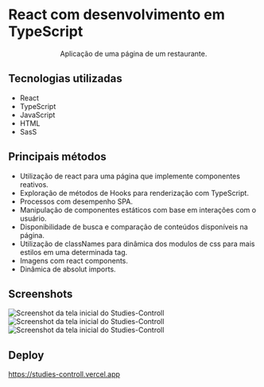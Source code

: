 # React com desenvolvimento em TypeScript

<p align="center">Aplicação de uma página de um restaurante.</p>

## Tecnologias utilizadas
* React
* TypeScript
* JavaScript
* HTML
* SasS

## Principais métodos
* Utilização de react para uma página que implemente componentes reativos.
* Exploração de métodos de Hooks para renderização com TypeScript.
* Processos com desempenho SPA.
* Manipulação de componentes estáticos com base em interações com o usuário.
* Disponibilidade de busca e comparação de conteúdos disponíveis na página.
* Utilização de classNames para dinâmica dos modulos de css para mais estilos em uma determinada tag.
* Imagens com react components.
* Dinâmica de absolut imports.

## Screenshots
![Screenshot da tela inicial do Studies-Controll](https://i.imgur.com/qDgqUqb.png)
![Screenshot da tela inicial do Studies-Controll](https://i.imgur.com/diLQdK8.png)
![Screenshot da tela inicial do Studies-Controll](https://i.imgur.com/O91YGE8.png)

## Deploy
https://studies-controll.vercel.app